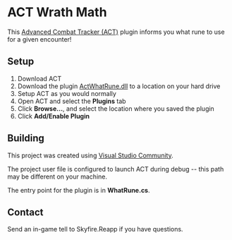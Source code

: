 ﻿# ACT Wrath Math

This [Advanced Combat Tracker (ACT)](http://advancedcombattracker.com/) plugin informs you what rune to use for a given encounter!

## Setup
1. Download ACT
2. Download the plugin [ActWhatRune.dll](https://github.com/eq2reapp/ActWhatRune/blob/main/bin/Release/ActWhatRune.dll?raw=true) to a location on your hard drive
3. Setup ACT as you would normally
4. Open ACT and select the __Plugins__ tab
5. Click __Browse...__, and select the location where you saved the plugin
6. Click __Add/Enable Plugin__

## Building
This project was created using [Visual Studio Community](https://visualstudio.microsoft.com/vs/community/).

The project user file is configured to launch ACT during debug -- this path may be different on your machine.

The entry point for the plugin is in __WhatRune.cs__.

## Contact
Send an in-game tell to Skyfire.Reapp if you have questions.
